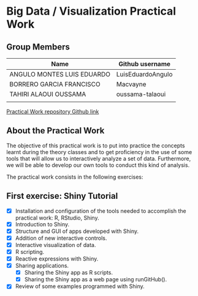 # Big Data / Visualization Practical Work

   ## Group Members

| Name                      | Github username           |
|---------------------------|---------------------------|
| ANGULO MONTES LUIS EDUARDO| LuisEduardoAngulo         |
| BORRERO GARCIA FRANCISCO  | Macvayne                  |
| TAHIRI ALAOUI OUSSAMA     | oussama-talaoui           |
|                           |                           |

[Practical Work repository Github link](https://github.com/oussama-talaoui/Big-Data-Visualization)

## About the Practical Work
The objective of this practical work is to put into practice the concepts learnt
during the theory classes and to get proficiency in the use of some tools that will allow us to
interactively analyze a set of data. Furthermore, we will be able to develop our own tools
to conduct this kind of analysis.

The practical work consists in the following exercises:

## First exercise: Shiny Tutorial


- [X] Installation and configuration of the tools needed to accomplish the practical work: R, RStudio, Shiny.
- [X] Introduction to Shiny.
- [X] Structure and GUI of apps developed with Shiny.
- [X] Addition of new interactive controls.
- [X] Interactive visualization of data.
- [X] R scripting.
- [X] Reactive expressions with Shiny.
- [X] Sharing applications.
  - [x] Sharing the Shiny app as R scripts.
  - [x] Sharing the Shiny app as a web page using runGitHub().
- [X] Review of some examples programmed with Shiny.
